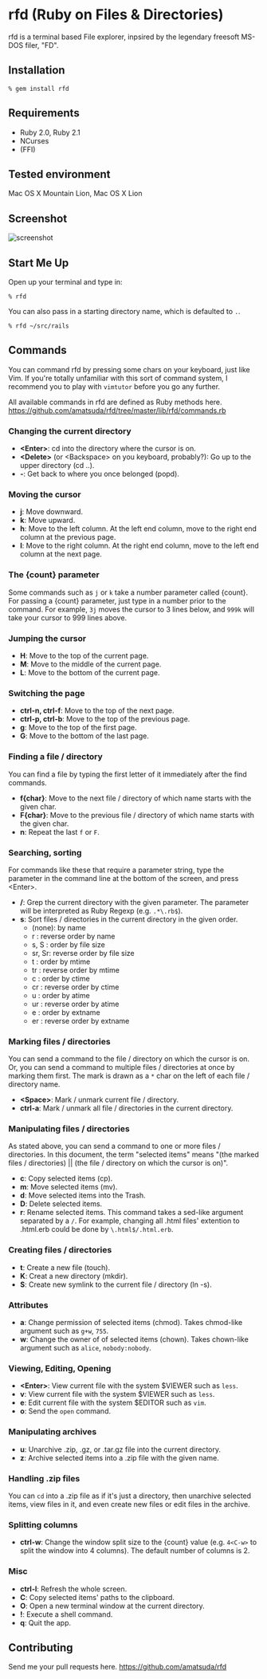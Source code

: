 # rfd (Ruby on Files & Directories)

rfd is a terminal based File explorer, inpsired by the legendary freesoft MS-DOS filer, "FD".

## Installation

    % gem install rfd

## Requirements

* Ruby 2.0, Ruby 2.1
* NCurses
* (FFI)

## Tested environment

Mac OS X Mountain Lion, Mac OS X Lion

## Screenshot

![screenshot](https://www.evernote.com/shard/s20/sh/a0a275ee-39b5-4ba4-9374-8534f4ee2a24/377c504f45f17a75eb2ea12bd015b6ee/deep/0/rfd_screenshot.png)

## Start Me Up

Open up your terminal and type in:

    % rfd

You can also pass in a starting directory name, which is defaulted to `.`.

    % rfd ~/src/rails

## Commands

You can command rfd by pressing some chars on your keyboard, just like Vim. If you're totally unfamiliar with this sort of command system, I recommend you to play with `vimtutor` before you go any further.

All available commands in rfd are defined as Ruby methods here. https://github.com/amatsuda/rfd/tree/master/lib/rfd/commands.rb

### Changing the current directory

* **\<Enter\>**: cd into the directory where the cursor is on.
* **\<Delete\>** (or \<Backspace\> on you keyboard, probably?): Go up to the upper directory (cd ..).
* **-**: Get back to where you once belonged (popd).

### Moving the cursor

* **j**: Move downward.
* **k**: Move upward.
* **h**: Move to the left column. At the left end column, move to the right end column at the previous page.
* **l**: Move to the right column. At the right end column, move to the left end column at the next page.

### The {count} parameter

Some commands such as `j` or `k` take a number parameter called {count}. For passing a {count} parameter, just type in a number prior to the command.
For example, `3j` moves the cursor to 3 lines below, and `999k` will take your cursor to 999 lines above.

### Jumping the cursor

* **H**: Move to the top of the current page.
* **M**: Move to the middle of the current page.
* **L**: Move to the bottom of the current page.

### Switching the page

* **ctrl-n, ctrl-f**: Move to the top of the next page.
* **ctrl-p, ctrl-b**: Move to the top of the previous page.
* **g**: Move to the top of the first page.
* **G**: Move to the bottom of the last page.

### Finding a file / directory

You can find a file by typing the first letter of it immediately after the find commands.

* **f{char}**: Move to the next file / directory of which name starts with the given char.
* **F{char}**: Move to the previous file / directory of which name starts with the given char.
* **n**: Repeat the last `f` or `F`.

### Searching, sorting

For commands like these that require a parameter string, type the parameter in the command line at the bottom of the screen, and press \<Enter\>.

* **/**: Grep the current directory with the given parameter. The parameter will be interpreted as Ruby Regexp (e.g. `.*\.rb$`).
* **s**: Sort files / directories in the current directory in the given order.
    * (none): by name
    * r     : reverse order by name
    * s, S  : order by file size
    * sr, Sr: reverse order by file size
    * t     : order by mtime
    * tr    : reverse order by mtime
    * c     : order by ctime
    * cr    : reverse order by ctime
    * u     : order by atime
    * ur    : reverse order by atime
    * e     : order by extname
    * er    : reverse order by extname

### Marking files / directories

You can send a command to the file / directory on which the cursor is on. Or, you can send a command to multiple files / directories at once by marking them first.
The mark is drawn as a `*` char on the left of each file / directory name.

* **\<Space\>**: Mark / unmark current file / directory.
* **ctrl-a**: Mark / unmark all file / directories in the current directory.

### Manipulating files / directories

As stated above, you can send a command to one or more files / directories. In this document, the term "selected items" means "(the marked files / directories) || (the file / directory on which the cursor is on)".

* **c**: Copy selected items (cp).
* **m**: Move selected items (mv).
* **d**: Move selected items into the Trash.
* **D**: Delete selected items.
* **r**: Rename selected items. This command takes a sed-like argument separated by a `/`. For example, changing all .html files' extention to .html.erb could be done by `\.html$/.html.erb`.

### Creating files / directories

* **t**: Create a new file (touch).
* **K**: Creat a new directory (mkdir).
* **S**: Create new symlink to the current file / directory (ln -s).

### Attributes

* **a**: Change permission of selected items (chmod). Takes chmod-like argument such as `g+w`, `755`.
* **w**: Change the owner of of selected items (chown). Takes chown-like argument such as `alice`, `nobody:nobody`.

### Viewing, Editing, Opening

* **\<Enter\>**: View current file with the system $VIEWER such as `less`.
* **v**: View current file with the system $VIEWER such as `less`.
* **e**: Edit current file with the system $EDITOR such as `vim`.
* **o**: Send the `open` command.

### Manipulating archives

* **u**: Unarchive .zip, .gz, or .tar.gz file into the current directory.
* **z**: Archive selected items into a .zip file with the given name.

### Handling .zip files

You can `cd` into a .zip file as if it's just a directory, then unarchive selected items, view files in it, and even create new files or edit files in the archive.

### Splitting columns

* **ctrl-w**: Change the window split size to the {count} value (e.g. `4<C-w>` to split the window into 4 columns). The default number of columns is 2.

### Misc

* **ctrl-l**: Refresh the whole screen.
* **C**: Copy selected items' paths to the clipboard.
* **O**: Open a new terminal window at the current directory.
* **!**: Execute a shell command.
* **q**: Quit the app.

## Contributing

Send me your pull requests here. https://github.com/amatsuda/rfd
